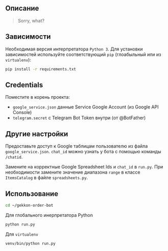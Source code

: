 ## Описание
> Sorry, what?

## Зависимости
Необходимая версия интерпретатора `Python 3`.
Для установки зависимостей используйте соответствующий `pip` (глоабыльный или из `virtualenv`):

```bash
pip install -r requirements.txt
```

## Credentials
Поместите в корень проекта:

- `google_service.json` данные Service Google Account (из Google API Console)
- `telegram.secret` с Telegram Bot Token внутри (от @BotFather)

## Другие настройки
Предоставьте доступ к Google таблицам пользователю из файла `google_service.json`.
`chat_id` можно узнать у бота с помощью команды `/chatid`.

Замените на корректные Google Spreadsheet Ids и `chat_id` в `run.py`.
При необходимости замените значение диапазона `range` в классе `ItemsCatalog` в файле `spreadsheets.py`.

## Использование
```bash
cd ~/gekkon-order-bot
```

Для глобального инерпретатора Python
```bash
python run.py
```

Для `virtualenv`
```bash
venv/bin/python run.py
```
